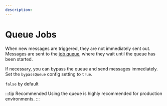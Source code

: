 ```yaml
---
description:
---
```


# Queue Jobs

When new messages are triggered, they are not immediately sent out. Messages are sent to the [job queue](https://craftcms.com/docs/3.x/extend/queue-jobs.html), where they wait until the queue has been started.

If necessary, you can bypass the queue and send messages immediately. Set the `bypassQueue` config setting to `true`.

`false` by default



:::tip Recommended
Using the queue is highly recommended for production environments.
:::
